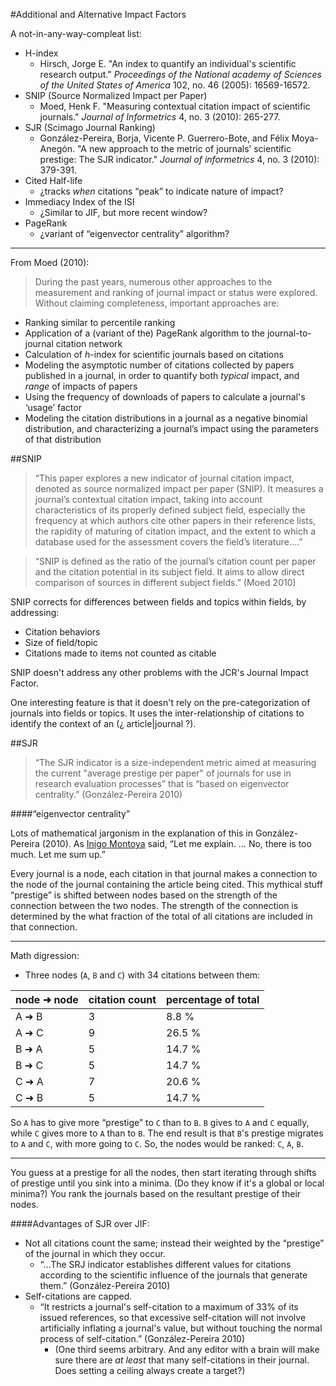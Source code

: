 #Additional and Alternative Impact Factors


A not-in-any-way-compleat list:

* H-index
  * Hirsch, Jorge E. "An index to quantify an individual's scientific research output." *Proceedings of the National academy of Sciences of the United States of America* 102, no. 46 (2005): 16569-16572.
* SNIP (Source Normalized Impact per Paper)
  * Moed, Henk F. "Measuring contextual citation impact of scientific journals." *Journal of Informetrics* 4, no. 3 (2010): 265-277.
* SJR (Scimago Journal Ranking)
  * González-Pereira, Borja, Vicente P. Guerrero-Bote, and Félix Moya-Anegón. "A new approach to the metric of journals’ scientific prestige: The SJR indicator." *Journal of informetrics* 4, no. 3 (2010): 379-391.
* Cited Half-life
  * ¿tracks *when* citations “peak” to indicate nature of impact?
* Immediacy Index of the ISI
  * ¿Similar to JIF, but more recent window?
* PageRank
  * ¿variant of “eigenvector centrality” algorithm?

----

From Moed (2010):

>During the past years, numerous other approaches to the measurement and ranking of journal impact or status were explored. Without claiming completeness, important approaches are:

* Ranking similar to percentile ranking
* Application of a (variant of the) PageRank algorithm to the journal-to-journal citation network
* Calculation of *h*-index for scientific journals based on citations
* Modeling the asymptotic number of citations collected by papers published in a journal, in order to quantify both *typical* impact, and *range* of impacts of papers
* Using the frequency of downloads of papers to calculate a journal's ‘usage’ factor
* Modeling the citation distributions in a journal as a negative binomial distribution,
and characterizing a journal’s impact using the parameters of that distribution


##SNIP

>“This paper explores a new indicator of journal citation impact, denoted as source normalized impact per paper (SNIP). It measures a journal’s contextual citation impact, taking into account characteristics of its properly defined subject field, especially the frequency at which authors cite other papers in their reference lists, the rapidity of maturing of citation impact, and the extent to which a database used for the assessment covers the field’s literature….”

>“SNIP is defined as the ratio of the journal’s citation count per paper and the citation potential in its subject field. It aims to allow direct comparison of sources in different subject fields.” (Moed 2010)


SNIP corrects for differences between fields and topics within fields, by addressing:

* Citation behaviors
* Size of field/topic
* Citations made to items not counted as citable

SNIP doesn't address any other problems with the JCR's Journal Impact Factor.

One interesting feature is that it doesn't rely on the pre-categorization of journals into fields or topics.  It uses the inter-relationship of citations to identify the context of an (¿ article|journal ?).


##SJR

>“The SJR indicator is a size-independent metric aimed at measuring the current "average prestige per paper" of journals for use in research evaluation processes” that is “based on eigenvector centrality.” (González-Pereira 2010)

####“eigenvector centrality”

Lots of mathematical jargonism in the explanation of this in González-Pereira (2010).  As [Inigo Montoya](http://www.imdb.com/character/ch0003786/quotes) said, “Let me explain. … No, there is too much. Let me sum up.”

Every journal is a node, each citation in that journal makes a connection to the node of the journal containing the article being cited.  This mythical stuff “prestige” is shifted between nodes based on the strength of the connection between the two nodes.  The strength of the connection is determined by the what fraction of the total of all citations are included in that connection.

----

Math digression:

* Three nodes (`A`, `B` and `C`) with 34 citations between them:

| node ➜ node | citation count | percentage of total |
|--------------|----------------|---------------------|
|   A ➜ B     |  3             |   8.8 %             |
|   A ➜ C     |  9             |  26.5 %             |
|   B ➜ A     |  5             |  14.7 %             |
|   B ➜ C     |  5             |  14.7 %             |
|   C ➜ A     |  7             |  20.6 %             |
|   C ➜ B     |  5             |  14.7 %             |

So `A` has to give more “prestige” to `C` than to `B`.  `B` gives to `A` and `C` equally, while `C` gives more to `A` than to `B`.  The end result is that `B`'s prestige migrates to `A` and `C`, with more going to `C`.  So, the nodes would be ranked: `C`, `A`, `B`.

----

You guess at a prestige for all the nodes, then start iterating through shifts of prestige until you sink into a minima.  (Do they know if it's a global or local minima?)  You rank the journals based on the resultant prestige of their nodes.

####Advantages of SJR over JIF:

* Not all citations count the same; instead their weighted by the “prestige” of the journal in which they occur.
  * “…The SRJ indicator establishes different values for citations according to the scientific influence of the journals that generate them.” (González-Pereira 2010)
* Self-citations are capped.
  * “It restricts a journal's self-citation to a maximum of 33% of its issued references, so that excessive self-citation will not involve artificially inflating a journal's value, but without touching the normal process of self-citation.” (González-Pereira 2010)
    * (One third seems arbitrary.  And any editor with a brain will make sure there are *at least* that many self-citations in their journal. Does setting a ceiling always create a target?)













